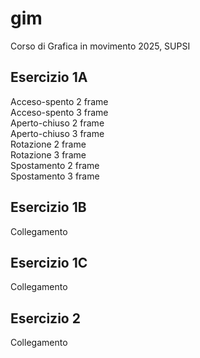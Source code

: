 # gim
Corso di Grafica in movimento 2025, SUPSI

## Esercizio 1A
Acceso-spento 2 frame<br>
Acceso-spento 3 frame<br>
Aperto-chiuso 2 frame<br>
Aperto-chiuso 3 frame<br>
Rotazione 2 frame<br>
Rotazione 3 frame<br>
Spostamento 2 frame<br>
Spostamento 3 frame<br>

## Esercizio 1B
Collegamento

## Esercizio 1C
Collegamento

## Esercizio 2
Collegamento
